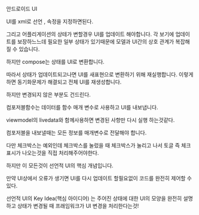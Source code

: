 안드로이드 UI	

UI를 xml로 선언 , 속정을 지정하면된다.

그리고 어플리게이션의 상테가 변할경우 UI를 업데이트 해야합니다. 각 보기에 업데이트를 보장하느느데 필요한 일부 상태가 있기때문에 모델과 UI간의 상호 관계가 복잡해질 수 있습니다.

하지만 compose는 상태를 UI로 변환합니다.

따라서 상태가 업데이트되고나면 UI를 새표현으로 변환하기 위해 재실행합니다. 이렇게 하면 동기화문제가 해결되고 전체 UI를 재생성합니다.

하지만 변경되지 않은 부분도 건드린다.

컴포저블함수는 데이터를 함수 매개 변수로 사용하고 UI를 내보냅니다.

 viewmodel의 livedata와 함께사용하면 변경된 사항만 다시 실행 하는것같다.

컴포저블을 내보낼때는 모든 정보를 매개변수로 전달해야 합니다.

다만 체크박스는 예외인데 체크박스를 눌렀을 때 체크박스가 눌리고 나서 토글 즉 체크표시가 나오는것을 직접 처리해주어야한다.

하지만 이 모든것이 선언적 UI의 핵심 개념입니다.

만약 UI상에서 오류가 생기면 UI를 다시 업데이트 할필요없이 코드를 완전히 제어할 수 있다.

선언적 UI의 Key Idea(핵심 아이디어) 는 주어진 상태에 대한 UI의 모양을 완전히 설명하고 상태가 변경될 때 프래임워크가 UI 변경을 처리한다는것!
